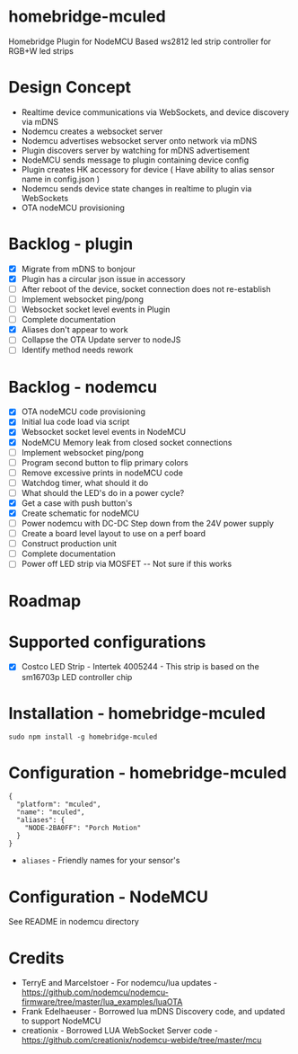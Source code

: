 # homebridge-mculed
Homebridge Plugin for NodeMCU Based ws2812 led strip controller for RGB+W led strips

# Design Concept

* Realtime device communications via WebSockets, and device discovery via mDNS
* Nodemcu creates a websocket server
* Nodemcu advertises websocket server onto network via mDNS
* Plugin discovers server by watching for mDNS advertisement
* NodeMCU sends message to plugin containing device config
* Plugin creates HK accessory for device ( Have ability to alias sensor name in config.json )
* Nodemcu sends device state changes in realtime to plugin via WebSockets
* OTA nodeMCU provisioning

# Backlog - plugin

* [x] Migrate from mDNS to bonjour
* [x] Plugin has a circular json issue in accessory
* [ ] After reboot of the device, socket connection does not re-establish
* [ ] Implement websocket ping/pong
* [ ] Websocket socket level events in Plugin
* [ ] Complete documentation
* [x] Aliases don't appear to work
* [ ] Collapse the OTA Update server to nodeJS
* [ ] Identify method needs rework

# Backlog - nodemcu

* [x] OTA nodeMCU code provisioning
* [x] Initial lua code load via script
* [x] Websocket socket level events in NodeMCU
* [x] NodeMCU Memory leak from closed socket connections
* [ ] Implement websocket ping/pong
* [ ] Program second button to flip primary colors
* [ ] Remove excessive prints in nodeMCU code
* [ ] Watchdog timer, what should it do
* [ ] What should the LED's do in a power cycle?
* [x] Get a case with push button's
* [x] Create schematic for nodeMCU
* [ ] Power nodemcu with DC-DC Step down from the 24V power supply
* [ ] Create a board level layout to use on a perf board
* [ ] Construct production unit
* [ ] Complete documentation
* [ ] Power off LED strip via MOSFET -- Not sure if this works

# Roadmap

# Supported configurations

* [x] Costco LED Strip - Intertek 4005244 - This strip is based on the sm16703p LED controller chip


# Installation - homebridge-mculed

```
sudo npm install -g homebridge-mculed
```

# Configuration - homebridge-mculed

```
{
  "platform": "mculed",
  "name": "mculed",
  "aliases": {
    "NODE-2BA0FF": "Porch Motion"
  }
}
```

* `aliases`   - Friendly names for your sensor's

# Configuration - NodeMCU

See README in nodemcu directory

# Credits

* TerryE and Marcelstoer - For nodemcu/lua updates - https://github.com/nodemcu/nodemcu-firmware/tree/master/lua_examples/luaOTA
* Frank Edelhaeuser - Borrowed lua mDNS Discovery code, and updated to support NodeMCU
* creationix - Borrowed LUA WebSocket Server code - https://github.com/creationix/nodemcu-webide/tree/master/mcu
